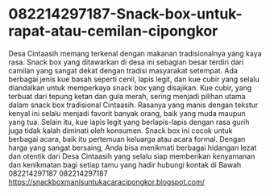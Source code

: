 # 082214297187-Snack-box-untuk-rapat-atau-cemilan-cipongkor
Desa Cintaasih memang terkenal dengan makanan tradisionalnya yang kaya rasa. Snack box yang ditawarkan di desa ini sebagian besar terdiri dari camilan yang sangat dekat dengan tradisi masyarakat setempat. Ada berbagai jenis kue basah seperti cenil, lapis legit, dan kue cubir yang selalu diandalkan untuk memperkaya snack box yang disajikan. Kue cubir, yang terbuat dari tepung ketan dan gula merah, sering menjadi pilihan utama dalam snack box tradisional Cintaasih. Rasanya yang manis dengan tekstur kenyal ini selalu menjadi favorit banyak orang, baik yang muda maupun yang tua. Selain itu, kue lapis legit yang berlapis-lapis dengan rasa gurih juga tidak kalah diminati oleh konsumen. Snack box ini cocok untuk berbagai acara, baik itu pertemuan keluarga atau acara formal. Dengan harga yang sangat bersaing, Anda bisa menikmati berbagai hidangan lezat dan otentik dari Desa Cintaasih yang selalu siap memberikan kenyamanan dan kenikmatan bagi setiap tamu yang hadir 
hubungi kontak di Bawah 
082214297187
082214297187 
https://snackboxmanisuntukacaracipongkor.blogspot.com/
